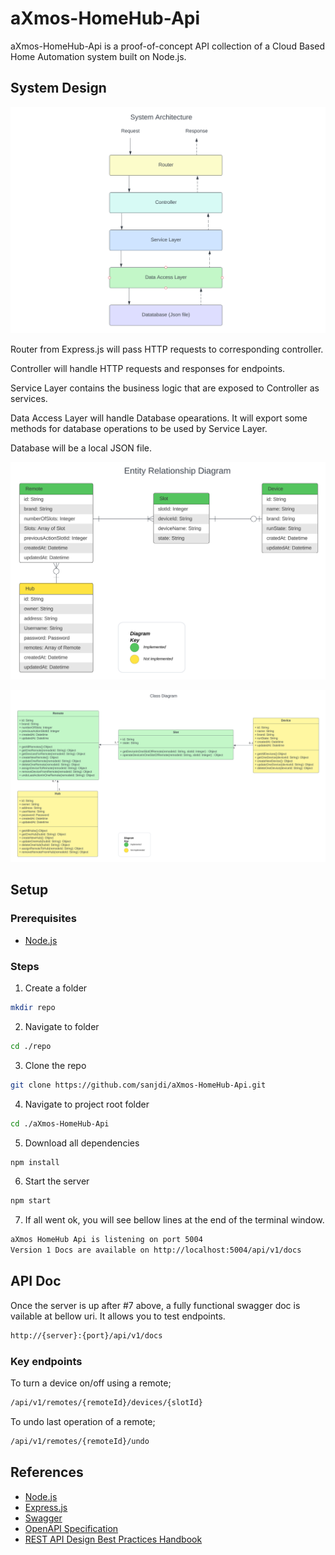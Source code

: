 # aXmos-HomeHub-Api
aXmos-HomeHub-Api is a proof-of-concept API collection of a Cloud Based Home Automation system built on Node.js. 

## System Design
![SA](src/docs/SA.png)

Router from Express.js will pass HTTP requests to corresponding controller.

Controller will handle HTTP requests and responses for endpoints.

Service Layer contains the business logic that are exposed to Controller as services.

Data Access Layer will handle Database opearations. It will export some methods for database operations to be used by Service Layer.

Database will be a local JSON file.

![ERD](src/docs/ERD.png)

![CD](src/docs/CD.png)

## Setup
### Prerequisites
* [Node.js](https://nodejs.org/en/docs)

### Steps
1. Create a folder
```sh
mkdir repo
```
2. Navigate to folder
```sh
cd ./repo
```
3. Clone the repo
```sh
git clone https://github.com/sanjdi/aXmos-HomeHub-Api.git
```
4. Navigate to project root folder
```sh
cd ./aXmos-HomeHub-Api
```
5. Download all dependencies
```sh
npm install
```
6. Start the server
```sh
npm start
```
7. If all went ok, you will see bellow lines at the end of the terminal window.
```sh
aXmos HomeHub Api is listening on port 5004
Version 1 Docs are available on http://localhost:5004/api/v1/docs
```

## API Doc
Once the server is up after #7 above, a fully functional swagger doc is vailable at bellow uri. It allows you to test endpoints.
```sh
http://{server}:{port}/api/v1/docs
```

### Key endpoints
To turn a device on/off using a remote;
```sh
/api/v1/remotes/{remoteId}/devices/{slotId}
```
To undo last operation of a remote;
```sh
/api/v1/remotes/{remoteId}/undo
```

## References
* [Node.js](https://nodejs.org/en/docs)
* [Express.js](https://expressjs.com/en/guide/routing.html)
* [Swagger](https://swagger.io/docs/specification/about/)
* [OpenAPI Specification](https://github.com/OAI/OpenAPI-Specification/blob/main/versions/3.0.3.md)
* [REST API Design Best Practices Handbook](https://www.freecodecamp.org/news/rest-api-design-best-practices-build-a-rest-api/)


